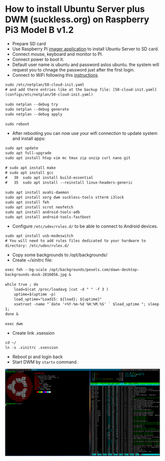 # How to install Ubuntu Server plus DWM (suckless.org) on Raspberry Pi3 Model B v1.2 

* Prepare SD  card 
* Use Raspberry Pi [imager application](https://downloads.raspberrypi.org/imager/imager.exe) to install Ubuntu Server to SD card. 
* Connect mouse, keyboard and monitor  to PI. 
* Connect power to boot it. 
* Default user name is ubuntu and password aslos ubuntu. the system will request you to chnage the password just after the first login. 
* Connect to WiFi following this [instructions](https://raspberrypi.stackexchange.com/questions/98598/how-to-setup-the-raspberry-pi-3-onboard-wifi-for-ubuntu-server-18-04-with-netpla)

```
sudo /etc/netplan/50-cloud-init.yaml 
# and add there entries like at the backup file: [50-cloud-init.yaml](configs/etc/netplan/50-cloud-init.yaml)

sudo netplan --debug try
sudo netplan --debug generate
sudo netplan --debug apply

sudo reboot
```

* After rebooting you can now use your wifi connection to update system and install apps:

```
sudo apt update 
sudo apt full-upgrade
sudo apt install htop vim mc tmux zip unzip curl nano git 

# sudo apt install make 
# sudo apt install gcc 
#   30  sudo apt install build-essential 
#   35  sudo apt install --reinstall linux-headers-generic

sudo apt install avahi-daemon
sudo apt install xorg dwm suckless-tools stterm i3lock 
sudo apt install feh 
sudo apt install scrot neofetch 
sudo apt install android-tools-adb 
sudo apt install android-tools-fastboot 

```

* Configure `/etc/udev/rules.d/` to be able to connect to Android devices. 

```
sudo apt install usb-modeswitch
# You will need to add rules files dedicated to your hardware to directory: /etc/udev/rules.d/
```

* Copy some backgrounds to /opt/backgrounds/
* Create ~/xinitrc file: 

```
exec feh --bg-scale /opt/backgrounds/pexels.com/dawn-desktop-backgrounds-dusk-2816056.jpg &

while true ; do 
    load=$(cat /proc/loadavg |cut -d " " -f 3 )
    uptime=$(uptime -p)
    load_uptime="Load15: ${load}; ${uptime}"
    xsetroot -name "`date '+%Y-%m-%d %H:%M.%S' ` $load_uptime "; sleep 1; 
done &

exec dwm

```

* Create link .xsession 

```
cd ~/
ln -s .xinitrc .xsession 

```

* Reboot pi and login back 
* Start DWM by `startx` command. 

![DWM screen at Pi](./screens/2020-03-21-164018_1600x900_scrot.png)


